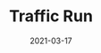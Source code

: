 ---
title: Traffic Run
highlight: true
date: 2021-03-17
link: https://codepen.io/HunorMarton/full/ExNzWqm
image: ./traffic-run.png
sources: 
    - type: youtube
      id: JhgBwJn1bQw
    - type: freecodecamp
      id: three-js-tutorial
    - type: codepen
      id: ExNzWqm
techs: 
    - javascript
    - threejs
---
